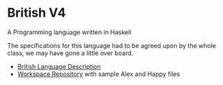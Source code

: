 # British V4
A Programming language written in Haskell



The specifications for this language had to be agreed upon by the whole class, we may have gone a little over board.

* [British Language Description](https://sites.google.com/trinity.edu/csci3368-sp24/british-programming-language)
* [Workspace Repository](https://github.com/TU-CSCI3368-SP24/workspace-sp24) with sample Alex and Happy files
  

